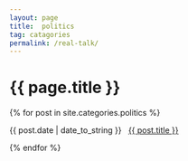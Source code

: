 ```yaml
---
layout: page
title:  politics
tag: catagories
permalink: /real-talk/
---
```


<h1>{{ page.title }}</h1>
{% for post in site.categories.politics %}
<p><span>{{ post.date | date_to_string }}</span> &nbsp; <a href="{{ post.url }}">{{ post.title }}</a></p>
{% endfor %}